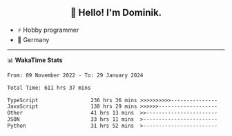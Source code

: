 <h2 align="center">👋 Hello! I'm Dominik.</h2>

- ⚡ Hobby programmer
- 📍 Germany

---
📊 **WakaTime Stats**
<!--START_SECTION:waka-->

```txt
From: 09 November 2022 - To: 29 January 2024

Total Time: 611 hrs 37 mins

TypeScript                 236 hrs 36 mins >>>>>>>>>>---------------   38.69 %
JavaScript                 138 hrs 29 mins >>>>>>-------------------   22.64 %
Other                      41 hrs 13 mins  >>-----------------------   06.74 %
JSON                       33 hrs 11 mins  >------------------------   05.43 %
Python                     31 hrs 52 mins  >------------------------   05.21 %
```

<!--END_SECTION:waka-->
